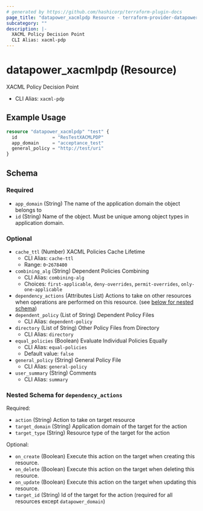 ```yaml
---
# generated by https://github.com/hashicorp/terraform-plugin-docs
page_title: "datapower_xacmlpdp Resource - terraform-provider-datapower"
subcategory: ""
description: |-
  XACML Policy Decision Point
  CLI Alias: xacml-pdp
---
```


# datapower_xacmlpdp (Resource)

XACML Policy Decision Point
  - CLI Alias: `xacml-pdp`

## Example Usage

```terraform
resource "datapower_xacmlpdp" "test" {
  id             = "ResTestXACMLPDP"
  app_domain     = "acceptance_test"
  general_policy = "http://test/uri"
}
```

<!-- schema generated by tfplugindocs -->
## Schema

### Required

- `app_domain` (String) The name of the application domain the object belongs to
- `id` (String) Name of the object. Must be unique among object types in application domain.

### Optional

- `cache_ttl` (Number) XACML Policies Cache Lifetime
  - CLI Alias: `cache-ttl`
  - Range: `0`-`2678400`
- `combining_alg` (String) Dependent Policies Combining
  - CLI Alias: `combining-alg`
  - Choices: `first-applicable`, `deny-overrides`, `permit-overrides`, `only-one-applicable`
- `dependency_actions` (Attributes List) Actions to take on other resources when operations are performed on this resource. (see [below for nested schema](#nestedatt--dependency_actions))
- `dependent_policy` (List of String) Dependent Policy Files
  - CLI Alias: `dependent-policy`
- `directory` (List of String) Other Policy Files from Directory
  - CLI Alias: `directory`
- `equal_policies` (Boolean) Evaluate Individual Policies Equally
  - CLI Alias: `equal-policies`
  - Default value: `false`
- `general_policy` (String) General Policy File
  - CLI Alias: `general-policy`
- `user_summary` (String) Comments
  - CLI Alias: `summary`

<a id="nestedatt--dependency_actions"></a>
### Nested Schema for `dependency_actions`

Required:

- `action` (String) Action to take on target resource
- `target_domain` (String) Application domain of the target for the action
- `target_type` (String) Resource type of the target for the action

Optional:

- `on_create` (Boolean) Execute this action on the target when creating this resource.
- `on_delete` (Boolean) Execute this action on the target when deleting this resource.
- `on_update` (Boolean) Execute this action on the target when updating this resource.
- `target_id` (String) Id of the target for the action (required for all resources except `datapower_domain`)
